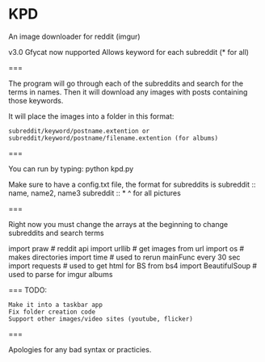 KPD
===

An image downloader for reddit (imgur)


v3.0
	Gfycat now nupported
	Allows keyword for each subreddit (* for all)

===

The program will go through each of the subreddits and search for the terms in names. Then it will download any images with posts containing
those keywords. 

It will place the images into a folder in this format:

	subreddit/keyword/postname.extention or
	subreddit/keyword/postname/filename.extention (for albums)

===

You can run by typing: 
	python kpd.py

Make sure to have a config.txt file, the format for subreddits is
	subreddit :: name, name2, name3 
	subreddit :: * 
	^ for all pictures

===

Right now you must change the arrays at the beginning to change subreddits and search terms

import praw # reddit api
import urllib # get images from url
import os # makes directories
import time # used to rerun mainFunc every 30 sec
import requests # used to get html for BS
from bs4 import BeautifulSoup # used to parse for imgur albums

===
	TODO:
	
	Make it into a taskbar app
	Fix folder creation code
	Support other images/video sites (youtube, flicker)

===

Apologies for any bad syntax or practicies.
